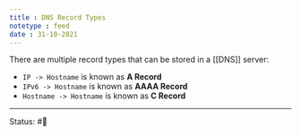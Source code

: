 ```yaml
---
title : DNS Record Types
notetype : feed
date : 31-10-2021
---
```


There are multiple record types that can be stored in a [[DNS]] server:

-   `IP -> Hostname` is known as **A Record**
-   `IPv6 -> Hostname` is known as **AAAA Record**
-   `Hostname -> Hostname` is known as **C Record**

-----

Status: #🌱 

